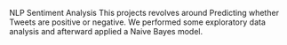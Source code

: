 NLP Sentiment Analysis
This projects revolves around Predicting whether Tweets are positive or negative. 
We performed some exploratory data analysis and afterward applied a Naive Bayes model.
